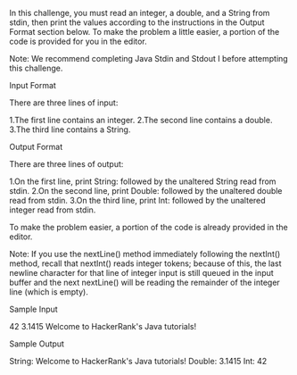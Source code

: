 In this challenge, you must read an integer, a double, and a String from stdin, then print the values according to the instructions in the Output Format section below. To make the problem a little easier, a portion of the code is provided for you in the editor.

Note: We recommend completing Java Stdin and Stdout I before attempting this challenge.

Input Format

There are three lines of input:

1.The first line contains an integer.
2.The second line contains a double.
3.The third line contains a String.

Output Format

There are three lines of output:

1.On the first line, print String: followed by the unaltered String read from stdin.
2.On the second line, print Double: followed by the unaltered double read from stdin.
3.On the third line, print Int: followed by the unaltered integer read from stdin.

To make the problem easier, a portion of the code is already provided in the editor.

Note: If you use the nextLine() method immediately following the nextInt() method, recall that nextInt() reads integer tokens; because of this, the last newline character for that line of integer input is still queued in the input buffer and the next nextLine() will be reading the remainder of the integer line (which is empty).

Sample Input

42
3.1415
Welcome to HackerRank's Java tutorials!

Sample Output

String: Welcome to HackerRank's Java tutorials!
Double: 3.1415
Int: 42